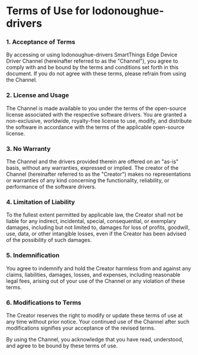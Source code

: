 # Terms of Use for lodonoughue-drivers

### 1. Acceptance of Terms

By accessing or using lodonoughue-drivers SmartThings Edge Device Driver Channel (hereinafter referred to as the "Channel"), you agree to comply with and be bound by the terms and conditions set forth in this document. If you do not agree with these terms, please refrain from using the Channel.

### 2. License and Usage

The Channel is made available to you under the terms of the open-source license associated with the respective software drivers. You are granted a non-exclusive, worldwide, royalty-free license to use, modify, and distribute the software in accordance with the terms of the applicable open-source license.

### 3. No Warranty

The Channel and the drivers provided therein are offered on an "as-is" basis, without any warranties, expressed or implied. The creator of the Channel (hereinafter referred to as the "Creator") makes no representations or warranties of any kind concerning the functionality, reliability, or performance of the software drivers.

### 4. Limitation of Liability

To the fullest extent permitted by applicable law, the Creator shall not be liable for any indirect, incidental, special, consequential, or exemplary damages, including but not limited to, damages for loss of profits, goodwill, use, data, or other intangible losses, even if the Creator has been advised of the possibility of such damages.

### 5. Indemnification

You agree to indemnify and hold the Creator harmless from and against any claims, liabilities, damages, losses, and expenses, including reasonable legal fees, arising out of your use of the Channel or any violation of these terms.

### 6. Modifications to Terms

The Creator reserves the right to modify or update these terms of use at any time without prior notice. Your continued use of the Channel after such modifications signifies your acceptance of the revised terms.

By using the Channel, you acknowledge that you have read, understood, and agree to be bound by these terms of use.
